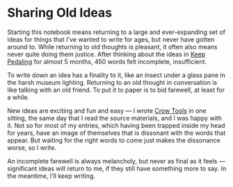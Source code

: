 # Sharing Old Ideas

Starting this notebook means returning to a large and ever-expanding set of ideas for things that I've wanted to write for ages, but never have gotten around to. While returning to old thoughts is pleasant, it often also means never quite doing them justice. After thinking about the ideas in [Keep Pedaling](/keep-pedaling) for almost 5 months, 450 words felt incomplete, insufficient.

To write down an idea has a finality to it, like an insect under a glass pane in the harsh museum lighting. Returning to an old thought in conversation is like talking with an old friend. To put it to paper is to bid farewell, at least for a while.

New ideas are exciting and fun and easy — I wrote [Crow Tools](/crow-tools) in one sitting, the same day that I read the source materials, and I was happy with it. Not so for most of my entries, which having been trapped inside my head for years, have an image of themselves that is dissonant with the words that appear. But waiting for the right words to come just makes the dissonance worse, so I write.

An incomplete farewell is always melancholy, but never as final as it feels — significant ideas will return to me, if they still have something more to say. In the meantime, I'll keep writing.
